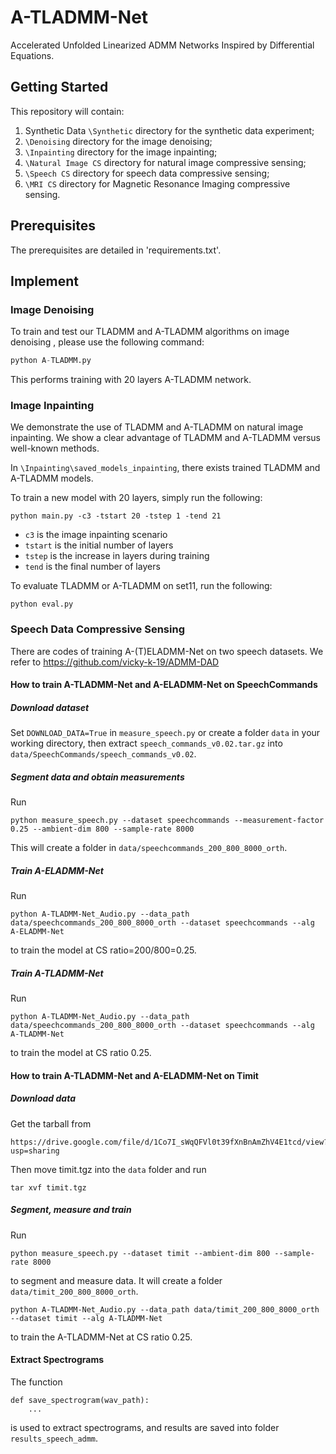 # A-TLADMM-Net
Accelerated Unfolded Linearized ADMM Networks Inspired by Differential Equations.

## Getting Started
This repository will contain:
1. Synthetic Data `\Synthetic` directory  for the synthetic data experiment;
1. `\Denoising` directory for the image denoising;
1. `\Inpainting` directory for the image inpainting;
1. `\Natural Image CS` directory  for natural image compressive sensing;
1. `\Speech CS` directory for speech data compressive sensing;
1. `\MRI CS` directory for Magnetic Resonance Imaging compressive sensing.

## Prerequisites

The prerequisites are detailed in 'requirements.txt'.

## Implement



### Image Denoising

To train and test our TLADMM and A-TLADMM algorithms on image denoising , please use the following command:

```python
python A-TLADMM.py
```

This performs training with 20 layers A-TLADMM network.



### Image Inpainting

We demonstrate the use of TLADMM and A-TLADMM on natural image inpainting. We show a clear advantage of TLADMM and A-TLADMM versus well-known methods.

In `\Inpainting\saved_models_inpainting`, there exists trained TLADMM and A-TLADMM models. 

To train a new model with 20 layers, simply run the following:

```
python main.py -c3 -tstart 20 -tstep 1 -tend 21
```

- `c3` is the image inpainting scenario
- `tstart` is the initial number of layers
- `tstep` is the increase in layers during training
- `tend` is the final number of layers

To evaluate TLADMM or A-TLADMM on set11, run the following:

```
python eval.py
```



### Speech Data Compressive Sensing

There are codes of training A-(T)ELADMM-Net on two speech datasets. We refer to https://github.com/vicky-k-19/ADMM-DAD

#### How to train A-TLADMM-Net and A-ELADMM-Net on SpeechCommands 

##### Download dataset

Set `DOWNLOAD_DATA=True` in `measure_speech.py` or create a folder `data` in your working directory, then extract `speech_commands_v0.02.tar.gz` into `data/SpeechCommands/speech_commands_v0.02`.

##### Segment data and obtain measurements

Run 

```
python measure_speech.py --dataset speechcommands --measurement-factor 0.25 --ambient-dim 800 --sample-rate 8000
```

This will create a folder in `data/speechcommands_200_800_8000_orth`.

##### Train A-ELADMM-Net

Run 

```
python A-TLADMM-Net_Audio.py --data_path data/speechcommands_200_800_8000_orth --dataset speechcommands --alg A-ELADMM-Net
```

to train the model at CS ratio=200/800=0.25.

##### Train A-TLADMM-Net

Run 

```
python A-TLADMM-Net_Audio.py --data_path data/speechcommands_200_800_8000_orth --dataset speechcommands --alg A-TLADMM-Net
```

to train the model at CS ratio 0.25.

#### How to train A-TLADMM-Net and A-ELADMM-Net on Timit

##### Download data

Get the tarball from 

```
https://drive.google.com/file/d/1Co7I_sWqQFVl0t39fXnBnAmZhV4E1tcd/view?usp=sharing
```

Then move timit.tgz into the `data` folder and run

```
tar xvf timit.tgz
```

##### Segment, measure and train


Run

```
python measure_speech.py --dataset timit --ambient-dim 800 --sample-rate 8000
```

to segment and measure data. It will create a folder `data/timit_200_800_8000_orth`.


```
python A-TLADMM-Net_Audio.py --data_path data/timit_200_800_8000_orth --dataset timit --alg A-TLADMM-Net
```

to train the A-TLADMM-Net at CS ratio 0.25.


#### Extract Spectrograms

The function

```
def save_spectrogram(wav_path):
	...
```

is used to extract spectrograms, and results are saved into folder `results_speech_admm`.



